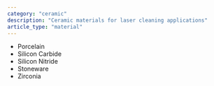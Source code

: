 ```yaml
---
category: "ceramic"
description: "Ceramic materials for laser cleaning applications"
article_type: "material"
---
```


- Porcelain
- Silicon Carbide
- Silicon Nitride
- Stoneware
- Zirconia

